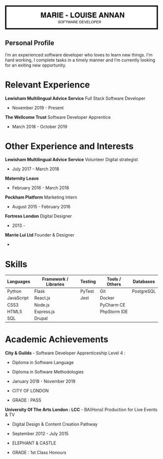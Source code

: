 ![ml header](img/ml_cv_header.png)

## Personal Profile

I’m an experienced software developer who loves to learn new things. I'm hard working, I complete tasks in a timely manner and I’m currently looking for an exiting new opportunity.

# Relevant Experience

**Lewisham Multilingual Advice Service** Full Stack Software Developer

- November 2019 - Present

**The Wellcome Trust** Software Developer Apprentice

- March 2018 - October 2019

# Other Experience and Interests

**Lewisham Multilingual Advice Service** Volunteer Digital strategist

- July 2017 - March 2018

**Maternity Leave**

- February 2016 - March 2018

**Peckham Platform** Marketing Intern

- August 2015 - February 2016

**Fortress London** Digital Designer

- 2013 - 

**Marrie Lui Ltd** Founder & Designer

- 

# Skills

| Languages  | Framework / Libraries  | Testing  | Tools / Others  | Databases  |
|---|---|---|---|---|
| Python   | Flask  | PyTest  | Git  |  PostgreSQL |
| JavaScript  | React.js  | Jest  | Docker  |   |
| CSS3  | Node.js  |   |PyCharm CE   |   | 
| HTML5  | Express.js  |   |  PhpStorm IDE |   |
| SQL  | Drupal  |   |   |   |


# Academic Achievements

**City & Guilds** - Software Developer Apprenticeship Level 4 :
- Diploma in Software Language
- Diploma in Software Methodologies

- January 2018 - November 2019
- CITY OF LONDON
- GRADE : PASS


**University Of The Arts London : LCC** -  BA(Hons) Production for Live Events & TV
- Digital Design & Content Creation Pathway

- September 2012 - July 2015
- ELEPHANT & CASTLE
- GRADE : 1st Class Honours


